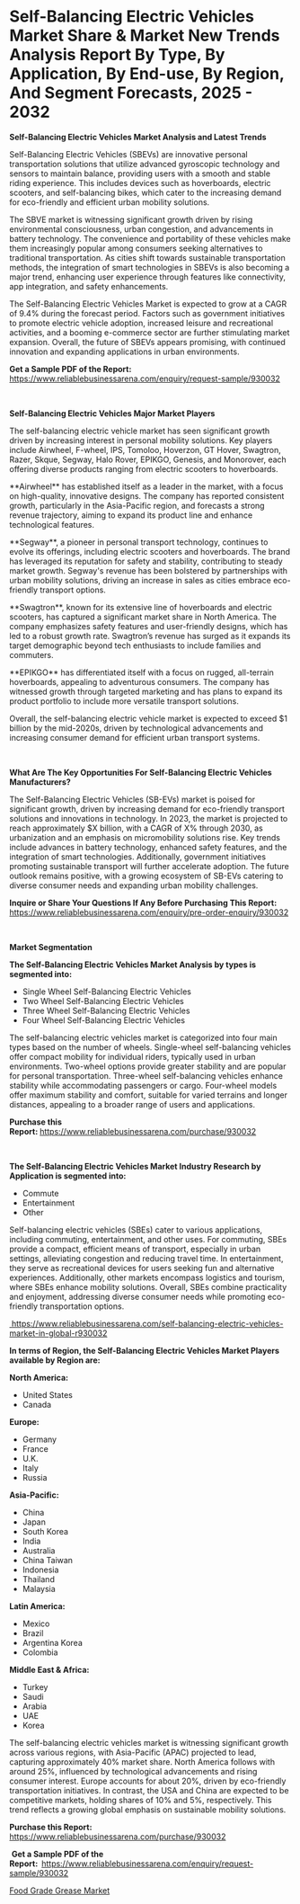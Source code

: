 <p><h1>Self-Balancing Electric Vehicles Market Share & Market New Trends Analysis Report By Type, By Application, By End-use, By Region, And Segment Forecasts, 2025 - 2032</h1></p><p><strong>Self-Balancing Electric Vehicles Market Analysis and Latest Trends</strong></p>
<p><p>Self-Balancing Electric Vehicles (SBEVs) are innovative personal transportation solutions that utilize advanced gyroscopic technology and sensors to maintain balance, providing users with a smooth and stable riding experience. This includes devices such as hoverboards, electric scooters, and self-balancing bikes, which cater to the increasing demand for eco-friendly and efficient urban mobility solutions.</p><p>The SBVE market is witnessing significant growth driven by rising environmental consciousness, urban congestion, and advancements in battery technology. The convenience and portability of these vehicles make them increasingly popular among consumers seeking alternatives to traditional transportation. As cities shift towards sustainable transportation methods, the integration of smart technologies in SBEVs is also becoming a major trend, enhancing user experience through features like connectivity, app integration, and safety enhancements.</p><p>The Self-Balancing Electric Vehicles Market is expected to grow at a CAGR of 9.4% during the forecast period. Factors such as government initiatives to promote electric vehicle adoption, increased leisure and recreational activities, and a booming e-commerce sector are further stimulating market expansion. Overall, the future of SBEVs appears promising, with continued innovation and expanding applications in urban environments.</p></p>
<p><strong>Get a Sample PDF of the Report:&nbsp;</strong> <a href="https://www.reliablebusinessarena.com/enquiry/request-sample/930032?utm_campaign=3461&utm_medium=2&utm_source=Github&utm_content=ia&utm_term=21032025&utm_id=self-balancing-electric-vehicles">https://www.reliablebusinessarena.com/enquiry/request-sample/930032</a></p>
<p>&nbsp;</p>
<p><strong>Self-Balancing Electric Vehicles Major Market Players</strong></p>
<p><p>The self-balancing electric vehicle market has seen significant growth driven by increasing interest in personal mobility solutions. Key players include Airwheel, F-wheel, IPS, Tomoloo, Hoverzon, GT Hover, Swagtron, Razer, Skque, Segway, Halo Rover, EPIKGO, Genesis, and Monorover, each offering diverse products ranging from electric scooters to hoverboards.</p><p>**Airwheel** has established itself as a leader in the market, with a focus on high-quality, innovative designs. The company has reported consistent growth, particularly in the Asia-Pacific region, and forecasts a strong revenue trajectory, aiming to expand its product line and enhance technological features.</p><p>**Segway**, a pioneer in personal transport technology, continues to evolve its offerings, including electric scooters and hoverboards. The brand has leveraged its reputation for safety and stability, contributing to steady market growth. Segway's revenue has been bolstered by partnerships with urban mobility solutions, driving an increase in sales as cities embrace eco-friendly transport options.</p><p>**Swagtron**, known for its extensive line of hoverboards and electric scooters, has captured a significant market share in North America. The company emphasizes safety features and user-friendly designs, which has led to a robust growth rate. Swagtron’s revenue has surged as it expands its target demographic beyond tech enthusiasts to include families and commuters.</p><p>**EPIKGO** has differentiated itself with a focus on rugged, all-terrain hoverboards, appealing to adventurous consumers. The company has witnessed growth through targeted marketing and has plans to expand its product portfolio to include more versatile transport solutions.</p><p>Overall, the self-balancing electric vehicle market is expected to exceed $1 billion by the mid-2020s, driven by technological advancements and increasing consumer demand for efficient urban transport systems.</p></p>
<p>&nbsp;</p>
<p><strong>What Are The Key Opportunities For Self-Balancing Electric Vehicles Manufacturers?</strong></p>
<p><p>The Self-Balancing Electric Vehicles (SB-EVs) market is poised for significant growth, driven by increasing demand for eco-friendly transport solutions and innovations in technology. In 2023, the market is projected to reach approximately $X billion, with a CAGR of X% through 2030, as urbanization and an emphasis on micromobility solutions rise. Key trends include advances in battery technology, enhanced safety features, and the integration of smart technologies. Additionally, government initiatives promoting sustainable transport will further accelerate adoption. The future outlook remains positive, with a growing ecosystem of SB-EVs catering to diverse consumer needs and expanding urban mobility challenges.</p></p>
<p><strong>Inquire or Share Your Questions If Any Before Purchasing This Report:</strong> <a href="https://www.reliablebusinessarena.com/enquiry/pre-order-enquiry/930032?utm_campaign=3461&utm_medium=2&utm_source=Github&utm_content=ia&utm_term=21032025&utm_id=self-balancing-electric-vehicles">https://www.reliablebusinessarena.com/enquiry/pre-order-enquiry/930032</a></p>
<p>&nbsp;</p>
<p><strong>Market Segmentation</strong></p>
<p><strong>The Self-Balancing Electric Vehicles Market Analysis by types is segmented into:</strong></p>
<p><ul><li>Single Wheel Self-Balancing Electric Vehicles</li><li>Two Wheel Self-Balancing Electric Vehicles</li><li>Three Wheel Self-Balancing Electric Vehicles</li><li>Four Wheel Self-Balancing Electric Vehicles</li></ul></p>
<p><p>The self-balancing electric vehicles market is categorized into four main types based on the number of wheels. Single-wheel self-balancing vehicles offer compact mobility for individual riders, typically used in urban environments. Two-wheel options provide greater stability and are popular for personal transportation. Three-wheel self-balancing vehicles enhance stability while accommodating passengers or cargo. Four-wheel models offer maximum stability and comfort, suitable for varied terrains and longer distances, appealing to a broader range of users and applications.</p></p>
<p><strong>Purchase this Report:&nbsp;</strong><a href="https://www.reliablebusinessarena.com/purchase/930032?utm_campaign=3461&utm_medium=2&utm_source=Github&utm_content=ia&utm_term=21032025&utm_id=self-balancing-electric-vehicles">https://www.reliablebusinessarena.com/purchase/930032</a></p>
<p>&nbsp;</p>
<p><strong>The Self-Balancing Electric Vehicles Market Industry Research by Application is segmented into:</strong></p>
<p><ul><li>Commute</li><li>Entertainment</li><li>Other</li></ul></p>
<p><p>Self-balancing electric vehicles (SBEs) cater to various applications, including commuting, entertainment, and other uses. For commuting, SBEs provide a compact, efficient means of transport, especially in urban settings, alleviating congestion and reducing travel time. In entertainment, they serve as recreational devices for users seeking fun and alternative experiences. Additionally, other markets encompass logistics and tourism, where SBEs enhance mobility solutions. Overall, SBEs combine practicality and enjoyment, addressing diverse consumer needs while promoting eco-friendly transportation options.</p></p>
<p><a href="https://www.reliablebusinessarena.com/self-balancing-electric-vehicles-market-in-global-r930032?utm_campaign=3461&utm_medium=2&utm_source=Github&utm_content=ia&utm_term=21032025&utm_id=self-balancing-electric-vehicles">&nbsp;https://www.reliablebusinessarena.com/self-balancing-electric-vehicles-market-in-global-r930032</a></p>
<p><strong>In terms of Region, the Self-Balancing Electric Vehicles Market Players available by Region are:</strong></p>
<p>
    <p> <strong> North America: </strong>
        <ul>
            <li>United States</li>
            <li>Canada</li>
        </ul>
        </p> 
    <p> <strong> Europe: </strong>
        <ul>
            <li>Germany</li>
            <li>France</li>
            <li>U.K.</li>
            <li>Italy</li>
            <li>Russia</li>
        </ul>
        </p> 
    <p> <strong> Asia-Pacific: </strong>
        <ul>
            <li>China</li>
            <li>Japan</li>
            <li>South Korea</li>
            <li>India</li>
            <li>Australia</li>
            <li>China Taiwan</li>
            <li>Indonesia</li>
            <li>Thailand</li>
            <li>Malaysia</li>
        </ul>
        </p> 
    <p> <strong> Latin America: </strong>
        <ul>
            <li>Mexico</li>
            <li>Brazil</li>
            <li>Argentina Korea</li>
            <li>Colombia</li>
        </ul>
        </p> 
    <p> <strong> Middle East & Africa: </strong>
        <ul>
            <li>Turkey</li>
            <li>Saudi</li>
            <li>Arabia</li>
            <li>UAE</li>
            <li>Korea</li>
        </ul>
    </p>
    </p>
<p><p>The self-balancing electric vehicles market is witnessing significant growth across various regions, with Asia-Pacific (APAC) projected to lead, capturing approximately 40% market share. North America follows with around 25%, influenced by technological advancements and rising consumer interest. Europe accounts for about 20%, driven by eco-friendly transportation initiatives. In contrast, the USA and China are expected to be competitive markets, holding shares of 10% and 5%, respectively. This trend reflects a growing global emphasis on sustainable mobility solutions.</p></p>
<p><strong>Purchase this Report: </strong><a href="https://www.reliablebusinessarena.com/purchase/930032?utm_campaign=3461&utm_medium=2&utm_source=Github&utm_content=ia&utm_term=21032025&utm_id=self-balancing-electric-vehicles">https://www.reliablebusinessarena.com/purchase/930032</a></p>
<p>&nbsp;<strong>Get a Sample PDF of the Report:&nbsp;&nbsp;</strong><a href="https://www.reliablebusinessarena.com/enquiry/request-sample/930032?utm_campaign=3461&utm_medium=2&utm_source=Github&utm_content=ia&utm_term=21032025&utm_id=self-balancing-electric-vehicles">https://www.reliablebusinessarena.com/enquiry/request-sample/930032</a></p>
<p><strong></strong></p>
<p><p><a href="https://github.com/xtysizov/Market-Research-Report-List-1/blob/main/food-grade-grease-market.md?utm_campaign=3461&utm_medium=2&utm_source=Github&utm_content=ia&utm_term=21032025&utm_id=self-balancing-electric-vehicles">Food Grade Grease Market</a></p></p>